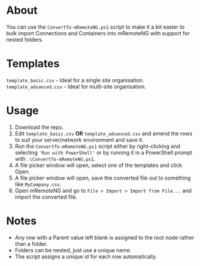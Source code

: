 # About
You can use the `ConvertTo-mRemoteNG.ps1` script to make it a bit easier to bulk import Connections and Containers into mRemoteNG with support for nested folders.

# Templates
`template_basic.csv` - Ideal for a single site organisation.
`template_advanced.csv` - Ideal for multi-site organisation.

# Usage
1. Download the repo.
2. Edit `template_basic.csv` **OR** `template_advanced.csv` and amend the rows to suit your server/network environment and save it.
3. Run the `ConvertTo-mRemoteNG.ps1` script either by right-clicking and selecting `'Run with PowerShell'` or by running it in a PowerShell prompt with `.\ConvertTo-mRemoteNG.ps1`.
4. A file picker window will open, select one of the templates and click Open.
5. A file picker window will open, save the converted file out to something like `MyCompany.csv`.
6. Open mRemoteNG and go to `File > Import > Import from File...` and import the converted file.

# Notes
- Any row with a Parent value left blank is assigned to the root node rather than a folder.
- Folders can be nested, just use a unique name.
- The script assigns a unique id for each row automatically.